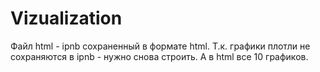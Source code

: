# Vizualization
Файл html - ipnb сохраненный в формате html. Т.к. графики плотли не сохраняются в ipnb - нужно снова строить. А в html все 10 графиков.
